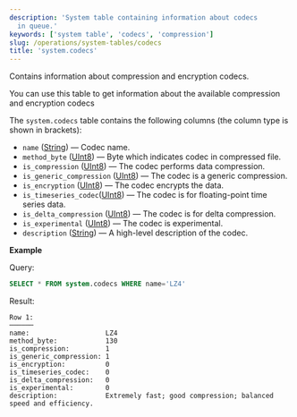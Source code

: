 ```yaml
---
description: 'System table containing information about codecs
  in queue.'
keywords: ['system table', 'codecs', 'compression']
slug: /operations/system-tables/codecs
title: 'system.codecs'
---
```


Contains information about compression and encryption codecs.

You can use this table to get information about the available compression and encryption codecs

The `system.codecs` table contains the following columns (the column type is shown in brackets):

- `name` ([String](../../sql-reference/data-types/string.md)) — Codec name.
- `method_byte` ([UInt8](/sql-reference/data-types/int-uint#integer-ranges)) — Byte which indicates codec in compressed file.
- `is_compression` ([UInt8](/sql-reference/data-types/int-uint#integer-ranges)) — The codec performs data compression.
- `is_generic_compression` ([UInt8](/sql-reference/data-types/int-uint#integer-ranges)) — The codec is a generic compression.
- `is_encryption` ([UInt8](/sql-reference/data-types/int-uint#integer-ranges)) — The codec encrypts the data.
- `is_timeseries_codec`([UInt8](/sql-reference/data-types/int-uint#integer-ranges)) — The codec is for floating-point time series data.
- `is_delta_compression` ([UInt8](/sql-reference/data-types/int-uint#integer-ranges)) — The codec is for delta compression.
- `is_experimental` ([UInt8](/sql-reference/data-types/int-uint#integer-ranges)) — The codec is experimental.
- `description` ([String](../../sql-reference/data-types/string.md)) — A high-level description of the codec.

**Example**

Query:

```sql
SELECT * FROM system.codecs WHERE name='LZ4'
```

Result:

```text
Row 1:
──────
name:                   LZ4
method_byte:            130
is_compression:         1
is_generic_compression: 1
is_encryption:          0
is_timeseries_codec:    0
is_delta_compression:   0
is_experimental:        0
description:            Extremely fast; good compression; balanced speed and efficiency.
```
